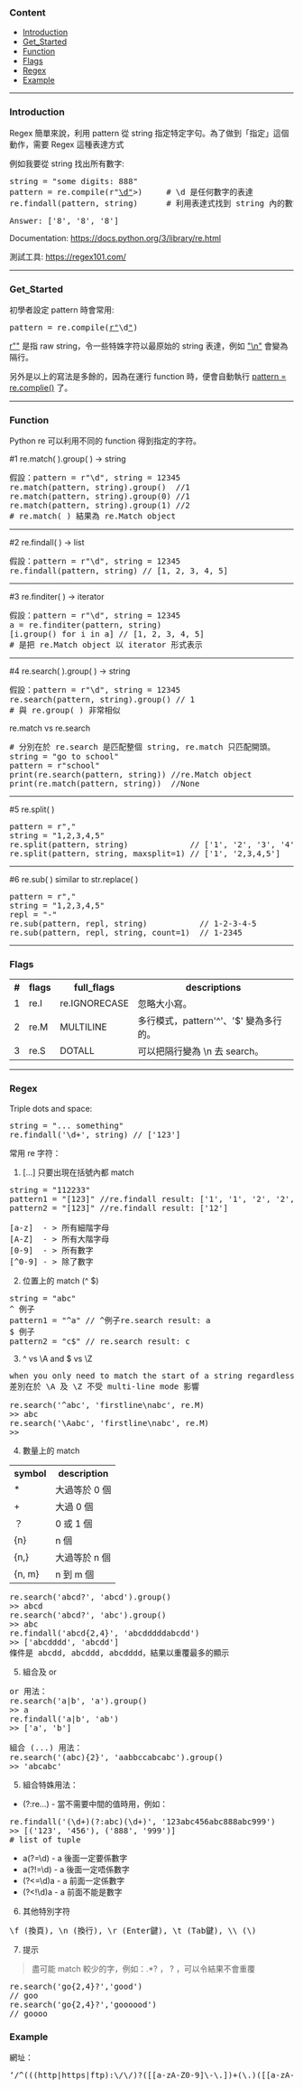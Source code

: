 ### Content
- [Introduction](#Introduction)
- [Get_Started](#Get_Started)
- [Function](#Function)
- [Flags](#Flags)
- [Regex](#Regex)
- [Example](#Example)

***

### Introduction

Regex 簡單來說，利用 pattern 從 string 指定特定字句。為了做到「指定」這個動作，需要 Regex 這種表達方式

例如我要從 string 找出所有數字:

<pre>
string = "some digits: 888"
pattern = re.compile(r"<a href="learn-regex">\d"</a>>)     # \d 是任何數字的表達
re.findall(pattern, string)      # 利用表達式找到 string 內的數字
</pre>

<pre>
Answer: ['8', '8', '8']
</pre>
Documentation: https://docs.python.org/3/library/re.html

測試工具: https://regex101.com/

***

### Get_Started

初學者設定 pattern 時會常用:

<pre>
pattern = re.compile(<a href="learn-regex">r"</a>\d<a href="learn-regex">"</a>)
</pre>

<a href="learn-regex">r""</a> 是指 raw string，令一些特姝字符以最原始的 string 表達，例如 <a href="learn-regex">"\n"</a> 會變為隔行。

另外是以上的寫法是多餘的，因為在運行 function 時，便會自動執行 <a href="learn-regex">pattern = re.complie()</a> 了。

***

### Function

Python <a>re</a> 可以利用不同的 function 得到指定的字符。

#1 <a>re.match( ).group( )</a> -> string
<pre>
假設：pattern = r"\d", string = 12345
re.match(pattern, string).group()  //1
re.match(pattern, string).group(0) //1
re.match(pattern, string).group(1) //2
# re.match( ) 結果為 re.Match object
</pre>

***

#2 <a>re.findall( )</a> -> list
<pre>
假設：pattern = r"\d", string = 12345
re.findall(pattern, string) // [1, 2, 3, 4, 5]
</pre>

***

#3 <a>re.finditer( )</a> -> iterator 

<pre>
假設：pattern = r"\d", string = 12345
a = re.finditer(pattern, string)
[i.group() for i in a] // [1, 2, 3, 4, 5]
# 是把 re.Match object 以 iterator 形式表示
</pre>

***

#4 <a>re.search( ).group( )</a> -> string  

<pre>
假設：pattern = r"\d", string = 12345
re.search(pattern, string).group() // 1
# 與 re.group( ) 非常相似
</pre>

<a>re.match</a> vs <a>re.search</a>
<pre>
# 分別在於 re.search 是匹配整個 string, re.match 只匹配開頭。
string = "go to school"
pattern = r"school"
print(re.search(pattern, string)) //re.Match object
print(re.match(pattern, string))  //None
</pre>

***

#5 <a>re.split( )</a>
<pre>
pattern = r","
string = "1,2,3,4,5"
re.split(pattern, string)             // ['1', '2', '3', '4', '5']
re.split(pattern, string, maxsplit=1) // ['1', '2,3,4,5']
</pre>

***

#6 <a>re.sub( )</a> similar to <a>str.replace( )</a>
<pre>
pattern = r","
string = "1,2,3,4,5"
repl = "-"
re.sub(pattern, repl, string)           // 1-2-3-4-5
re.sub(pattern, repl, string, count=1)  // 1-2345
</pre>

***

### Flags

<table>
<tr>
<th>#</th>
<th>flags</th>
<th>full_flags</th>
<th>descriptions</th>
</tr>
<tr>
<td>1</td>
<td>re.I</td>
<td>re.IGNORECASE</td>
<td> 忽略大小寫。 </td>
</tr>
<tr>
<td>2</td>
<td>re.M</td>
<td>MULTILINE</td>
<td> 多行模式，pattern'^'、'$' 變為多行的。 </td>
</tr>
<tr>
<td>3</td>
<td>re.S</td>
<td>DOTALL</td>
<td> 可以把隔行變為 \n 去 search。 </td>
</tr>
</table>

***

### Regex

Triple dots and space:
<pre>
string = "... something"
re.findall('\d+', string) // ['123']
</pre>

常用 re 字符：

1. [...] 只要出現在括號內都 match
<pre>
string = "112233"
pattern1 = "[123]" //re.findall result: ['1', '1', '2', '2', '3', '3']
pattern2 = "[123]" //re.findall result: ['12']

[a-z]  - > 所有細階字母
[A-Z]  - > 所有大階字母
[0-9]  - > 所有數字
[^0-9] - > 除了數字
</pre>

2. 位置上的 match (^ $)
<pre>
string = "abc"
^ 例子
pattern1 = "^a" // ^例子re.search result: a
$ 例子
pattern2 = "c$" // re.search result: c
</pre>

3. ^ vs \A and $ vs \Z
<pre>
when you only need to match the start of a string regardless of any modifiers, use \A.
差別在於 \A 及 \Z 不受 multi-line mode 影響

re.search('^abc', 'firstline\nabc', re.M)  
>> abc
re.search('\Aabc', 'firstline\nabc', re.M) 
>> 
</pre>

4. 數量上的 match
<table>
<tr>
<th> symbol </th>
<th> description </th>
</tr>
<tr>
<td> * </td>
<td> 大過等於 0 個 </td>
</tr>
<tr>
<td> + </td>
<td> 大過 0 個 </td>
</tr>
<tr>
<td> ？ </td>
<td> 0 或 1 個 </td>
</tr>
<tr>
<td> {n} </td>
<td> n 個 </td>
</tr>
<tr>
<td> {n,} </td>
<td> 大過等於 n 個 </td>
</tr>
<tr>
<td> {n, m} </td>
<td> n 到 m 個 </td>
</tr>
</table>
<pre>
re.search('abcd?', 'abcd').group() 
>> abcd
re.search('abcd?', 'abc').group() 
>> abc
re.findall('abcd{2,4}', 'abcdddddabcdd')
>> ['abcdddd', 'abcdd']
條件是 abcdd, abcddd, abcdddd，結果以重覆最多的顯示
</pre>

5. 組合及 or
<pre>
or 用法：
re.search('a|b', 'a').group()
>> a
re.findall('a|b', 'ab')
>> ['a', 'b']

組合 (...) 用法：
re.search('(abc){2}', 'aabbccabcabc').group()
>> 'abcabc'
</pre>

5. 組合特姝用法：
- (?:re...) - 當不需要中間的值時用，例如：
<pre>
re.findall('(\d+)(?:abc)(\d+)', '123abc456abc888abc999')
>> [('123', '456'), ('888', '999')]
# list of tuple
</pre>
- a(?=\d) - a 後面一定要係數字
- a(?!=\d) - a 後面一定唔係數字
- (?<=\d)a - a 前面一定係數字
- (?<!\d)a - a 前面不能是數字

6. 其他特別字符
<pre>
\f (換頁), \n (換行), \r (Enter鍵), \t (Tab鍵), \\ (\)
</pre>

7. 提示
> 盡可能 match 較少的字，例如：.*? ， ? ，可以令結果不會重覆
<pre>
re.search('go{2,4}?','good')
// goo
re.search('go{2,4}?','goooood')
// goooo
</pre>

### Example
網址：
<pre>
‘/^(((http|https|ftp):\/\/)?([[a-zA-Z0-9]\-\.])+(\.)([[a-zA-Z0-9]]){2,4}([[a-zA-Z0-9]\/+=%&_\.~?\-]*))*$/’
</pre>

